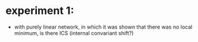 # experiment 1:
- with purely linear network, in which it was shown that there was no local minimum, is there ICS (internal convariant shift?)